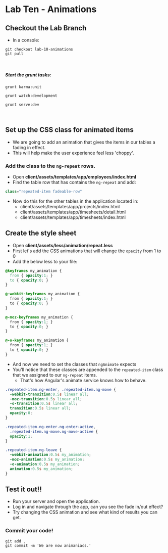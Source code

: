 # Lab Ten - Animations
## Checkout the Lab Branch
- In a console:

```
git checkout lab-10-animations
git pull
```
&nbsp;
##### Start the grunt tasks:
```
grunt karma:unit
```
```
grunt watch:development
```
```
grunt serve:dev
```

&nbsp;
## Set up the CSS class for animated items

* We are going to add an animation that gives the items in our tables a fading in effect.
* This will help make the user experience feel less 'choppy'.

### Add the class to the `ng-repeat` rows.

* Open **client/assets/templates/app/employees/index.html**
* Find the table row that has contains the `ng-repeat` and add:

```javascript
class="repeated-item fadeable-row"
```

* Now do this for the other tables in the application located in:
  * client/assets/templates/app/projects/index.html
  * client/assets/templates/app/timesheets/detail.html
  * client/assets/templates/app/timesheets/index.html

## Create the style sheet

* Open **client/assets/less/animation/repeat.less**
* First let's add the CSS animations that will change the `opacity` from 1 to 0
* Add the below less to your file:

```css
@keyframes my_animation {
  from { opacity:1; }
  to { opacity:0; }
}

@-webkit-keyframes my_animation {
  from { opacity:1; }
  to { opacity:0; }
}

@-moz-keyframes my_animation {
  from { opacity:1; }
  to { opacity:0; }
}

@-o-keyframes my_animation {
  from { opacity:1; }
  to { opacity:0; }
}
```

* And now we need to set the classes that `ngAnimate` expects
* You'll notice that these classes are appended to the `repeated-item` class that we assigned to our `ng-repeat` items.
  * That's how Angular's animate service knows how to behave.

```css
.repeated-item.ng-enter, .repeated-item.ng-move {
  -webkit-transition:0.5s linear all;
  -moz-transition:0.5s linear all;
  -o-transition:0.5s linear all;
  transition:0.5s linear all;
  opacity:0;
}

.repeated-item.ng-enter.ng-enter-active,
  .repeated-item.ng-move.ng-move-active {
  opacity:1;
}

.repeated-item.ng-leave {
  -webkit-animation:0.5s my_animation;
  -moz-animation:0.5s my_animation;
  -o-animation:0.5s my_animation;
  animation:0.5s my_animation;
}
```

## Test it out!!

* Run your server and open the application.
* Log in and navigate through the app, can you see the fade in/out effect?
* Try changing the CSS animation and see what kind of results you can get.

### Commit your code!
```
git add .
git commit -m 'We are now animaniacs.'
```

